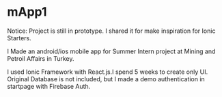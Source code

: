 # mApp1

Notice: Project is still in prototype. I shared it for make inspiration for Ionic Starters.

I Made an android/ios mobile app for Summer Intern project at Mining and Petroil Affairs in Turkey.

I used Ionic Framework with React.js.I spend 5 weeks to create only UI. 
Original Database is not included, but I made a demo authentication in startpage with Firebase Auth.

